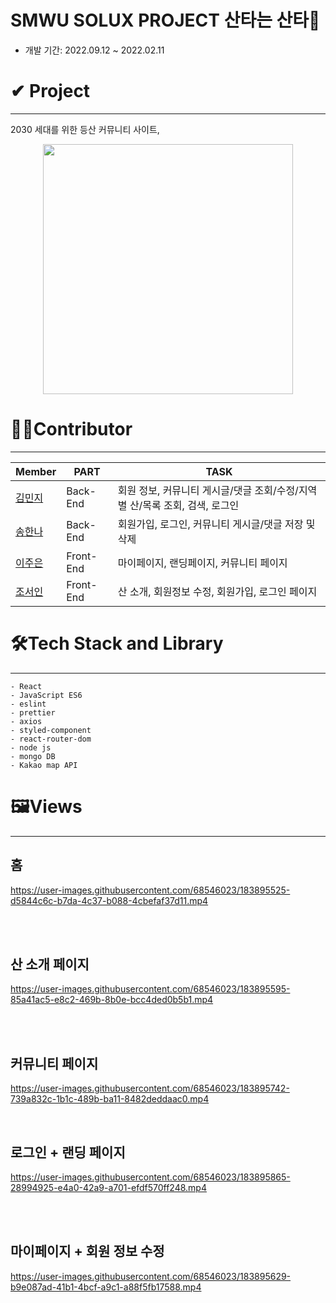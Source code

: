 
# SMWU SOLUX PROJECT **산타는 산타🎅**
- 개발 기간: 2022.09.12 ~ 2022.02.11
# ✔ Project
--------------
2030 세대를 위한 등산 커뮤니티 사이트, 
<center><img src="https://user-images.githubusercontent.com/68546023/183910944-b73f9478-8418-4348-9c60-256cb9e48ab0.png" width="400" height="400"></center>  


# 🙍‍♀️Contributor
--------------
Member|PART|TASK|
---|---|---|
[김민지](https://github.com/mjms0214)|Back-End|회원 정보, 커뮤니티 게시글/댓글 조회/수정/지역별 산/목록 조회, 검색, 로그인|
[송한나](https://github.com/hannasss)|Back-End|회원가입, 로그인, 커뮤니티 게시글/댓글 저장 및 삭제|
[이주은](https://github.com/lizuAg)|Front-End|마이페이지, 랜딩페이지, 커뮤니티 페이지|
[조서인](https://github.com/seoin-cho)|Front-End|산 소개, 회원정보 수정, 회원가입, 로그인 페이지|  
  
  
# 🛠Tech Stack and Library
--------------
```
- React
- JavaScript ES6
- eslint
- prettier
- axios
- styled-component
- react-router-dom
- node js
- mongo DB
- Kakao map API
```

# 🖼Views
--------------
## 홈
https://user-images.githubusercontent.com/68546023/183895525-d5844c6c-b7da-4c37-b088-4cbefaf37d11.mp4  

<br/><br/>



## 산 소개 페이지
https://user-images.githubusercontent.com/68546023/183895595-85a41ac5-e8c2-469b-8b0e-bcc4ded0b5b1.mp4  

<br/><br/>

## 커뮤니티 페이지
https://user-images.githubusercontent.com/68546023/183895742-739a832c-1b1c-489b-ba11-8482deddaac0.mp4  

<br/>

## 로그인 + 랜딩 페이지
https://user-images.githubusercontent.com/68546023/183895865-28994925-e4a0-42a9-a701-efdf570ff248.mp4  

<br/><br/>


## 마이페이지 + 회원 정보 수정
https://user-images.githubusercontent.com/68546023/183895629-b9e087ad-41b1-4bcf-a9c1-a88f5fb17588.mp4  

<br/><br/>


